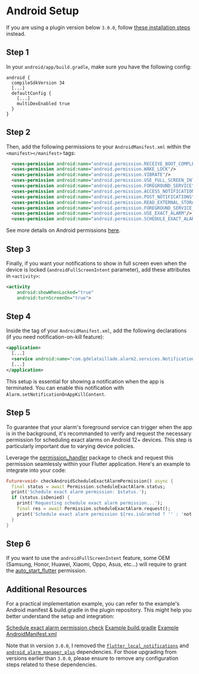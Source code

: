 # Android Setup

If you are using a plugin version below `3.0.0`, follow [these installation steps](https://github.com/gdelataillade/alarm/blob/a2b736807e03ae1f3a60f234ad0b4f686ac59520/help/INSTALL-ANDROID.md) instead.

## Step 1
In your `android/app/build.gradle`, make sure you have the following config:
```Gradle
android {
  compileSdkVersion 34
  [...]
  defaultConfig {
    [...]
    multiDexEnabled true
  }
}
```

## Step 2
Then, add the following permissions to your `AndroidManifest.xml` within the `<manifest></manifest>` tags:

```xml
  <uses-permission android:name="android.permission.RECEIVE_BOOT_COMPLETED"/>
  <uses-permission android:name="android.permission.WAKE_LOCK"/>
  <uses-permission android:name="android.permission.VIBRATE"/>
  <uses-permission android:name="android.permission.USE_FULL_SCREEN_INTENT"/>
  <uses-permission android:name="android.permission.FOREGROUND_SERVICE" />
  <uses-permission android:name="android.permission.ACCESS_NOTIFICATION_POLICY" />
  <uses-permission android:name="android.permission.POST_NOTIFICATIONS" />
  <uses-permission android:name="android.permission.READ_EXTERNAL_STORAGE"/>
  <uses-permission android:name="android.permission.FOREGROUND_SERVICE_MEDIA_PLAYBACK"/>
  <uses-permission android:name="android.permission.USE_EXACT_ALARM"/>
  <uses-permission android:name="android.permission.SCHEDULE_EXACT_ALARM"/>
```

See more details on Android permissions [here](https://developer.android.com/reference/android/Manifest.permission).

## Step 3
Finally, if you want your notifications to show in full screen even when the device is locked (`androidFullScreenIntent` parameter), add these attributes in `<activity>`:

```xml
<activity
    android:showWhenLocked="true"
    android:turnScreenOn="true">
```

## Step 4
Inside the <application> tag of your `AndroidManifest.xml`, add the following declarations (if you need notification-on-kill feature):
```xml
<application>
  [...]
  <service android:name="com.gdelataillade.alarm2.services.NotificationOnKillService" />
  [...]
</application>
```

This setup is essential for showing a notification when the app is terminated. You can enable this notification with `Alarm.setNotificationOnAppKillContent`.

## Step 5
To guarantee that your alarm's foreground service can trigger when the app is in the background, it's recommanded to verify and request the necessary permission for scheduling exact alarms on Android 12+ devices. This step is particularly important due to varying device policies.

Leverage the [permission_handler](https://pub.dev/packages/permission_handler) package to check and request this permission seamlessly within your Flutter application. Here's an example to integrate into your code:

```Dart
Future<void> checkAndroidScheduleExactAlarmPermission() async {
  final status = await Permission.scheduleExactAlarm.status;
  print('Schedule exact alarm permission: $status.');
  if (status.isDenied) {
    print('Requesting schedule exact alarm permission...');
    final res = await Permission.scheduleExactAlarm.request();
    print('Schedule exact alarm permission ${res.isGranted ? '' : 'not'} granted.');
  }
}
```

## Step 6
If you want to use the `androidFullScreenIntent` feature, some OEM (Samsung, Honor, Huawei, Xiaomi, Oppo, Asus, etc...) will require to grant the [auto_start_flutter](https://pub.dev/packages/auto_start_flutter) permission.

## Additional Resources
For a practical implementation example, you can refer to the example's Android manifest & build.gradle in the plugin repository. This might help you better understand the setup and integration:

[Schedule exact alarm permission check](https://github.com/gdelataillade/alarm/blob/main/example/lib/screens/home.dart)
[Example build.gradle](https://github.com/gdelataillade/alarm/blob/main/example/android/app/build.gradle)
[Example AndroidManifest.xml](https://github.com/gdelataillade/alarm/blob/main/example/android/app/src/main/AndroidManifest.xml)

Note that in version `3.0.0`, I removed the [`flutter_local_notifications`](https://pub.dev/packages/flutter_local_notifications) and [`android_alarm_manager_plus`](https://pub.dev/packages/android_alarm_manager_plus) dependencies. For those upgrading from versions earlier than `3.0.0`, please ensure to remove any configuration steps related to these dependencies.